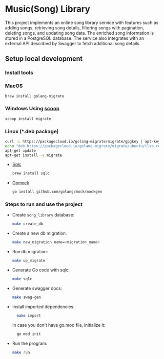 # Music(Song) Library

This project implements an online song library service with features such as adding songs, retrieving song details, filtering songs with pagination, deleting songs, and updating song data. The enriched song information is stored in a PostgreSQL database. The service also integrates with an external API described by Swagger to fetch additional song details.

## Setup local development

### Install tools

### MacOS 
```bash
brew install golang-migrate
```

### Windows Using [scoop](https://scoop.sh/) 
```bash 
scoop install migrate
``` 
### Linux (*.deb package) 
```bash 
curl -L https://packagecloud.io/golang-migrate/migrate/gpgkey | apt-key add -
echo "deb https://packagecloud.io/golang-migrate/migrate/ubuntu/(lsb_release -sc) main" > /etc/apt/sources.list.d/migrate.list
apt-get update
apt-get install -y migrate
```


- [Sqlc](https://github.com/kyleconroy/sqlc#installation)

    ```bash
    brew install sqlc
    ```

- [Gomock](https://github.com/golang/mock)

    ``` bash
    go install github.com/golang/mock/mockgen
    ```

### Steps to run and use the project

- Create ```song_library``` database:

    ```bash
    make create_db
    ```
- Create a new db migration:

    ```bash
    make new_migration name=<migration_name>
    ```
- Run db migration:

    ```bash
    make up_migrate
    ```
- Generate Go code with sqlc:

    ```bash
    make sqlc
    ```
    
- Generate swagger docs:

    ```bash
    make swag-gen
    ```
- Install imported dependencies:
  ```bash
    make import
    ```
  In case you don't have go.mod file, initialize it:
  ```bash
    go mod init
    ```
- Run the program:

    ```bash
    make run
    ```

